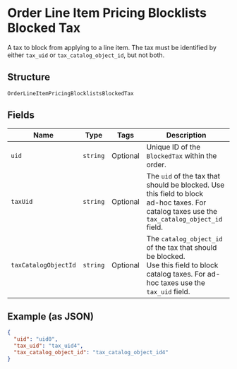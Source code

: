 
# Order Line Item Pricing Blocklists Blocked Tax

A tax to block from applying to a line item. The tax must be
identified by either `tax_uid` or `tax_catalog_object_id`, but not both.

## Structure

`OrderLineItemPricingBlocklistsBlockedTax`

## Fields

| Name | Type | Tags | Description |
|  --- | --- | --- | --- |
| `uid` | `string` | Optional | Unique ID of the `BlockedTax` within the order. |
| `taxUid` | `string` | Optional | The `uid` of the tax that should be blocked. Use this field to block<br>ad-hoc taxes. For catalog taxes use the `tax_catalog_object_id` field. |
| `taxCatalogObjectId` | `string` | Optional | The `catalog_object_id` of the tax that should be blocked.<br>Use this field to block catalog taxes. For ad-hoc taxes use the<br>`tax_uid` field. |

## Example (as JSON)

```json
{
  "uid": "uid0",
  "tax_uid": "tax_uid4",
  "tax_catalog_object_id": "tax_catalog_object_id4"
}
```

